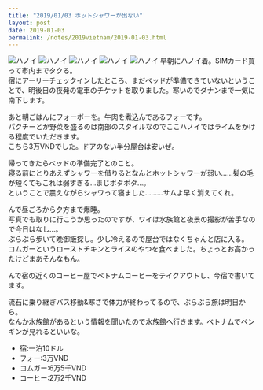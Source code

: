 ```yaml
---
title: "2019/01/03 ホットシャワーが出ない"
layout: post
date: 2019-01-03
permalink: /notes/2019vietnam/2019-01-03.html
---
```


![ハノイ](https://images.rock54.net/travel/2019vietnam/03.jpeg "ハノイ") 
![ハノイ](https://images.rock54.net/travel/2019vietnam/04.jpeg "ハノイ") 
![ハノイ](https://images.rock54.net/travel/2019vietnam/05.jpeg "ハノイ") 
![ハノイ](https://images.rock54.net/travel/2019vietnam/06.jpeg "ハノイ") 
![ハノイ](https://images.rock54.net/travel/2019vietnam/07.jpeg "ハノイ") 
早朝にハノイ着。SIMカード買って市内までタクる。  
宿にアーリーチェックインしたところ、まだベッドが準備できていないということで、明後日の夜発の電車のチケットを取りました。寒いのでダナンまで一気に南下します。  
  
あと朝ごはんにフォーボーを。牛肉を煮込んであるフォーです。  
パクチーとか野菜を盛るのは南部のスタイルなのでここハノイではライムをかける程度でいただきます。  
こちら3万VNDでした。ドアのない半分屋台は安いぜ。  
  
帰ってきたらベッドの準備完了とのこと。  
寝る前にとりあえずシャワーを借りるとなんとホットシャワーが弱い……髪の毛が短くてもこれは弱すぎる…まじポタポタ…。  
ということで震えながらシャワって寝ました………サムよ早く消えてくれ。  
  
んで昼ごろから夕方まで爆睡。  
写真でも取りに行こうか思ったのですが、ワイは水族館と夜景の撮影が苦手なので今日はなし…。  
ぶらぶら歩いて晩御飯探し。少し冷えるので屋台ではなくちゃんと店に入る。  
コムガーというローストチキンとライスのやつを食べました。ちょっとお高かったけどまあそんなもん。  
  
んで宿の近くのコーヒー屋でベトナムコーヒーをテイクアウトし、今宿で書いてます。  
  
流石に乗り継ぎバス移動&寒さで体力が終わってるので、ぶらぶら旅は明日から。  
なんか水族館があるという情報を聞いたので水族館へ行きます。ベトナムでペンギンが見れるといいな。  

- 宿:一泊10ドル
- フォー:3万VND
- コムガー:6万5千VND
- コーヒー:2万2千VND